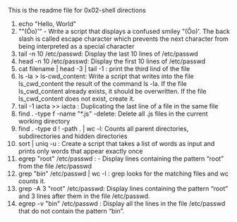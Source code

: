 This is the readme file for 0x02-shell directions
1. echo "Hello, World"
2. "\"(Ôo)'" - Write a script that displays a confused smiley "(Ôo)'. The back slash is called escape character which prevents the next character from being interpreted as a special character
3. tail -n 10 /etc/passwd: Display the last 10 lines of /etc/passwd
4. head -n 10 /etc/passwd: Display the first 10 lines of /etc/passwd 
5. cat filename | head -3 | tail -1 : print the third lind of the file
6. ls -la > ls-cwd_content: Write a script that writes into the file ls_cwd_content the result of the command ls -la. If the file ls_cwd_content already exists, it should be overwritten. If the file ls_cwd_content does not exist, create it.
7. tail -1 iacta >> iacta : Duplicating the last line of a file in the same file
8. find .  -type f -name "*.js" -delete: Delete all .js files in the current working directory
9. find . -type d ! -path . | wc -l: Counts all parent directories, subdirectories and hidden directories
10. sort | uniq -u : Create a script that takes a list of words as input and prints only words that appear exactly once
11. egrep "root" /etc/passwd : - Display lines containing the pattern “root” from the file /etc/passwd
12. grep "bin" /etc/passwd | wc -l : grep looks for the matching files and wc counts it.
13. grep -A 3 "root" /etc/passwd: Display lines containing the pattern “root” and 3 lines after them in the file /etc/passwd.
14. egrep -v "bin" /etc/passwd : Display all the lines in the file /etc/passwd that do not contain the pattern “bin”.

